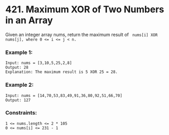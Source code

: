 # 421. Maximum XOR of Two Numbers in an Array

Given an integer array nums, return the maximum result of ``` nums[i] XOR nums[j], where 0 <= i <= j < n.```

 

### Example 1:
```
Input: nums = [3,10,5,25,2,8]
Output: 28
Explanation: The maximum result is 5 XOR 25 = 28.
```
### Example 2:
```
Input: nums = [14,70,53,83,49,91,36,80,92,51,66,70]
Output: 127
```

### Constraints:
```
1 <= nums.length <= 2 * 105
0 <= nums[i] <= 231 - 1
```
